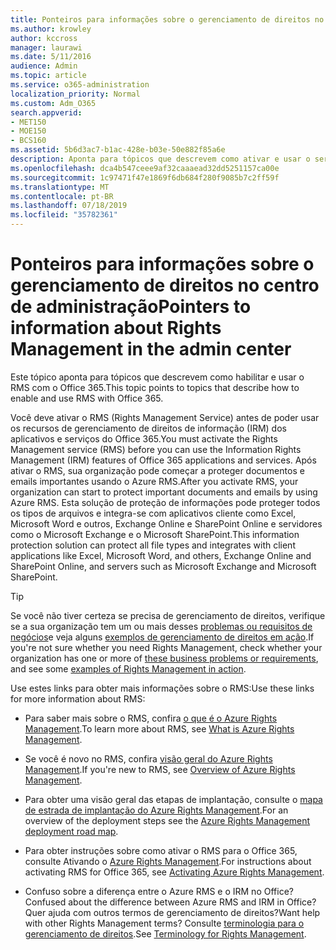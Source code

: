 ```yaml
---
title: Ponteiros para informações sobre o gerenciamento de direitos no centro de administração
ms.author: krowley
author: kccross
manager: laurawi
ms.date: 5/11/2016
audience: Admin
ms.topic: article
ms.service: o365-administration
localization_priority: Normal
ms.custom: Adm_O365
search.appverid:
- MET150
- MOE150
- BCS160
ms.assetid: 5b6d3ac7-b1ac-428e-b03e-50e882f85a6e
description: Aponta para tópicos que descrevem como ativar e usar o serviço de gerenciamento de direitos com o Office 365.
ms.openlocfilehash: dca4b547ceee9af32caaaead32dd5251157ca00e
ms.sourcegitcommit: 1c97471f47e1869f6db684f280f9085b7c2ff59f
ms.translationtype: MT
ms.contentlocale: pt-BR
ms.lasthandoff: 07/18/2019
ms.locfileid: "35782361"
---
```

# <a name="pointers-to-information-about-rights-management-in-the-admin-center"></a><span data-ttu-id="d595e-103">Ponteiros para informações sobre o gerenciamento de direitos no centro de administração</span><span class="sxs-lookup"><span data-stu-id="d595e-103">Pointers to information about Rights Management in the admin center</span></span>

<span data-ttu-id="d595e-104">Este tópico aponta para tópicos que descrevem como habilitar e usar o RMS com o Office 365.</span><span class="sxs-lookup"><span data-stu-id="d595e-104">This topic points to topics that describe how to enable and use RMS with Office 365.</span></span>
  
<span data-ttu-id="d595e-105">Você deve ativar o RMS (Rights Management Service) antes de poder usar os recursos de gerenciamento de direitos de informação (IRM) dos aplicativos e serviços do Office 365.</span><span class="sxs-lookup"><span data-stu-id="d595e-105">You must activate the Rights Management service (RMS) before you can use the Information Rights Management (IRM) features of Office 365 applications and services.</span></span> <span data-ttu-id="d595e-106">Após ativar o RMS, sua organização pode começar a proteger documentos e emails importantes usando o Azure RMS.</span><span class="sxs-lookup"><span data-stu-id="d595e-106">After you activate RMS, your organization can start to protect important documents and emails by using Azure RMS.</span></span> <span data-ttu-id="d595e-107">Esta solução de proteção de informações pode proteger todos os tipos de arquivos e integra-se com aplicativos cliente como Excel, Microsoft Word e outros, Exchange Online e SharePoint Online e servidores como o Microsoft Exchange e o Microsoft SharePoint.</span><span class="sxs-lookup"><span data-stu-id="d595e-107">This information protection solution can protect all file types and integrates with client applications like Excel, Microsoft Word, and others, Exchange Online and SharePoint Online, and servers such as Microsoft Exchange and Microsoft SharePoint.</span></span>
  
> [!TIP]
> <span data-ttu-id="d595e-108">Se você não tiver certeza se precisa de gerenciamento de direitos, verifique se a sua organização tem um ou mais desses [problemas ou requisitos de negócios](https://docs.microsoft.com/rights-management/understand-explore/azure-rms-problems-it-solves)e veja alguns [exemplos de gerenciamento de direitos em ação](https://docs.microsoft.com/rights-management/understand-explore/what-admins-users-see).</span><span class="sxs-lookup"><span data-stu-id="d595e-108">If you're not sure whether you need Rights Management, check whether your organization has one or more of [these business problems or requirements](https://docs.microsoft.com/rights-management/understand-explore/azure-rms-problems-it-solves), and see some [examples of Rights Management in action](https://docs.microsoft.com/rights-management/understand-explore/what-admins-users-see).</span></span> 
  
<span data-ttu-id="d595e-109">Use estes links para obter mais informações sobre o RMS:</span><span class="sxs-lookup"><span data-stu-id="d595e-109">Use these links for more information about RMS:</span></span>
  
- <span data-ttu-id="d595e-110">Para saber mais sobre o RMS, confira [o que é o Azure Rights Management](https://docs.microsoft.com/rights-management/understand-explore/what-is-azure-rms).</span><span class="sxs-lookup"><span data-stu-id="d595e-110">To learn more about RMS, see [What is Azure Rights Management](https://docs.microsoft.com/rights-management/understand-explore/what-is-azure-rms).</span></span>

- <span data-ttu-id="d595e-111">Se você é novo no RMS, confira [visão geral do Azure Rights Management](https://docs.microsoft.com/rights-management/understand-explore/azure-rights-management).</span><span class="sxs-lookup"><span data-stu-id="d595e-111">If you're new to RMS, see [Overview of Azure Rights Management](https://docs.microsoft.com/rights-management/understand-explore/azure-rights-management).</span></span>

- <span data-ttu-id="d595e-112">Para obter uma visão geral das etapas de implantação, consulte o [mapa de estrada de implantação do Azure Rights Management](https://docs.microsoft.com/rights-management/plan-design/deployment-roadmap).</span><span class="sxs-lookup"><span data-stu-id="d595e-112">For an overview of the deployment steps see the [Azure Rights Management deployment road map](https://docs.microsoft.com/rights-management/plan-design/deployment-roadmap).</span></span>

- <span data-ttu-id="d595e-113">Para obter instruções sobre como ativar o RMS para o Office 365, consulte Ativando o [Azure Rights Management](https://technet.microsoft.com/library/jj658941.aspx).</span><span class="sxs-lookup"><span data-stu-id="d595e-113">For instructions about activating RMS for Office 365, see [Activating Azure Rights Management](https://technet.microsoft.com/library/jj658941.aspx).</span></span>

- <span data-ttu-id="d595e-114">Confuso sobre a diferença entre o Azure RMS e o IRM no Office?</span><span class="sxs-lookup"><span data-stu-id="d595e-114">Confused about the difference between Azure RMS and IRM in Office?</span></span> <span data-ttu-id="d595e-115">Quer ajuda com outros termos de gerenciamento de direitos?</span><span class="sxs-lookup"><span data-stu-id="d595e-115">Want help with other Rights Management terms?</span></span> <span data-ttu-id="d595e-116">Consulte [terminologia para o gerenciamento de direitos](https://technet.microsoft.com/library/dn595132.aspx).</span><span class="sxs-lookup"><span data-stu-id="d595e-116">See [Terminology for Rights Management](https://technet.microsoft.com/library/dn595132.aspx).</span></span>
